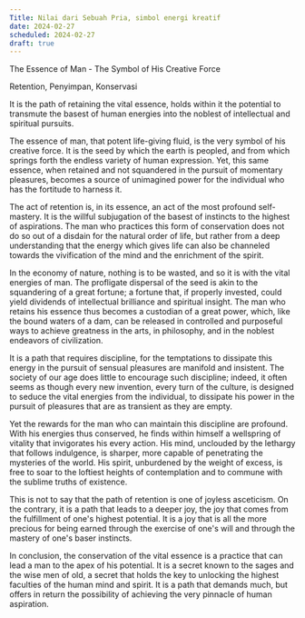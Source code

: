 ```yaml
---
Title: Nilai dari Sebuah Pria, simbol energi kreatif
date: 2024-02-27
scheduled: 2024-02-27
draft: true
---
```

The Essence of Man - The Symbol of His Creative Force

Retention, Penyimpan, Konservasi

It is the path of retaining the vital essence, holds within it the potential to transmute the basest of human energies into the noblest of intellectual and spiritual pursuits.

The essence of man, that potent life-giving fluid, is the very symbol of his creative force. It is the seed by which the earth is peopled, and from which springs forth the endless variety of human expression. Yet, this same essence, when retained and not squandered in the pursuit of momentary pleasures, becomes a source of unimagined power for the individual who has the fortitude to harness it.

The act of retention is, in its essence, an act of the most profound self-mastery. It is the willful subjugation of the basest of instincts to the highest of aspirations. The man who practices this form of conservation does not do so out of a disdain for the natural order of life, but rather from a deep understanding that the energy which gives life can also be channeled towards the vivification of the mind and the enrichment of the spirit.

In the economy of nature, nothing is to be wasted, and so it is with the vital energies of man. The profligate dispersal of the seed is akin to the squandering of a great fortune; a fortune that, if properly invested, could yield dividends of intellectual brilliance and spiritual insight. The man who retains his essence thus becomes a custodian of a great power, which, like the bound waters of a dam, can be released in controlled and purposeful ways to achieve greatness in the arts, in philosophy, and in the noblest endeavors of civilization.

It is a path that requires discipline, for the temptations to dissipate this energy in the pursuit of sensual pleasures are manifold and insistent. The society of our age does little to encourage such discipline; indeed, it often seems as though every new invention, every turn of the culture, is designed to seduce the vital energies from the individual, to dissipate his power in the pursuit of pleasures that are as transient as they are empty.

Yet the rewards for the man who can maintain this discipline are profound. With his energies thus conserved, he finds within himself a wellspring of vitality that invigorates his every action. His mind, unclouded by the lethargy that follows indulgence, is sharper, more capable of penetrating the mysteries of the world. His spirit, unburdened by the weight of excess, is free to soar to the loftiest heights of contemplation and to commune with the sublime truths of existence.

This is not to say that the path of retention is one of joyless asceticism. On the contrary, it is a path that leads to a deeper joy, the joy that comes from the fulfillment of one's highest potential. It is a joy that is all the more precious for being earned through the exercise of one's will and through the mastery of one's baser instincts.

In conclusion, the conservation of the vital essence is a practice that can lead a man to the apex of his potential. It is a secret known to the sages and the wise men of old, a secret that holds the key to unlocking the highest faculties of the human mind and spirit. It is a path that demands much, but offers in return the possibility of achieving the very pinnacle of human aspiration.
